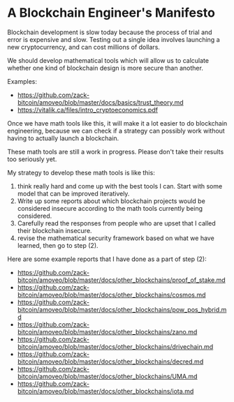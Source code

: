 A Blockchain Engineer's Manifesto
===========

Blockchain development is slow today because the process of trial and error is expensive and slow.
Testing out a single idea involves launching a new cryptocurrency, and can cost millions of dollars.

We should develop mathematical tools which will allow us to calculate whether one kind of blockchain design is more secure than another.

Examples:
* https://github.com/zack-bitcoin/amoveo/blob/master/docs/basics/trust_theory.md
* https://vitalik.ca/files/intro_cryptoeconomics.pdf

Once we have math tools like this, it will make it a lot easier to do blockchain engineering, because we can check if a strategy can possibly work without having to actually launch a blockchain.

These math tools are still a work in progress. Please don't take their results too seriously yet.

My strategy to develop these math tools is like this:
1) think really hard and come up with the best tools I can. Start with some model that can be improved iteratively.
2) Write up some reports about which blockchain projects would be considered insecure according to the math tools currently being considered.
3) Carefully read the responses from people who are upset that I called their blockchain insecure.
4) revise the mathematical security framework based on what we have learned, then go to step (2).


Here are some example reports that I have done as a part of step (2):
* https://github.com/zack-bitcoin/amoveo/blob/master/docs/other_blockchains/proof_of_stake.md
* https://github.com/zack-bitcoin/amoveo/blob/master/docs/other_blockchains/cosmos.md
* https://github.com/zack-bitcoin/amoveo/blob/master/docs/other_blockchains/pow_pos_hybrid.md
* https://github.com/zack-bitcoin/amoveo/blob/master/docs/other_blockchains/zano.md
* https://github.com/zack-bitcoin/amoveo/blob/master/docs/other_blockchains/drivechain.md
* https://github.com/zack-bitcoin/amoveo/blob/master/docs/other_blockchains/decred.md
* https://github.com/zack-bitcoin/amoveo/blob/master/docs/other_blockchains/UMA.md
* https://github.com/zack-bitcoin/amoveo/blob/master/docs/other_blockchains/iota.md
